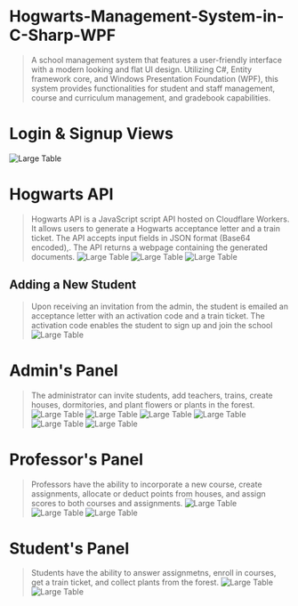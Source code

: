 # Hogwarts-Management-System-in-C-Sharp-WPF
> A school management system that features a user-friendly interface with a modern looking and flat UI design. Utilizing C#, Entity framework core, and Windows Presentation Foundation (WPF), this system provides functionalities for student and staff management, course and curriculum management, and gradebook capabilities.

# Login & Signup Views
![Large Table](https://github.com/Miaad2004/Hogwarts-Management-System-in-C-Sharp-WPF/blob/main/ScreenRecoards/1.png)

# Hogwarts API
> Hogwarts API is a JavaScript script API hosted on Cloudflare Workers. It allows users to generate a Hogwarts acceptance letter and a train ticket. The API accepts input fields in JSON format (Base64 encoded),. The API returns a webpage containing the generated documents.
![Large Table](https://github.com/Miaad2004/Hogwarts-Management-System-in-C-Sharp-WPF/blob/main/ScreenRecoards/9.png)
![Large Table](https://github.com/Miaad2004/Hogwarts-Management-System-in-C-Sharp-WPF/blob/main/ScreenRecoards/10.png)
![Large Table](https://github.com/Miaad2004/Hogwarts-Management-System-in-C-Sharp-WPF/blob/main/ScreenRecoards/8.png)

## Adding a New Student
> Upon receiving an invitation from the admin, the student is emailed an acceptance letter with an activation code and a train ticket. The activation code enables the student to sign up and join the school
![Large Table](https://github.com/Miaad2004/Hogwarts-Management-System-in-C-Sharp-WPF/blob/main/ScreenRecoards/3.png)

# Admin's Panel
> The administrator can invite students, add teachers, trains, create houses, dormitories, and plant flowers or plants in the forest.
![Large Table](https://github.com/Miaad2004/Hogwarts-Management-System-in-C-Sharp-WPF/blob/main/ScreenRecoards/2.png)
![Large Table](https://github.com/Miaad2004/Hogwarts-Management-System-in-C-Sharp-WPF/blob/main/ScreenRecoards/4.png)
![Large Table](https://github.com/Miaad2004/Hogwarts-Management-System-in-C-Sharp-WPF/blob/main/ScreenRecoards/5.png)
![Large Table](https://github.com/Miaad2004/Hogwarts-Management-System-in-C-Sharp-WPF/blob/main/ScreenRecoards/6.png)
![Large Table](https://github.com/Miaad2004/Hogwarts-Management-System-in-C-Sharp-WPF/blob/main/ScreenRecoards/7.png)
![Large Table](https://github.com/Miaad2004/Hogwarts-Management-System-in-C-Sharp-WPF/blob/main/ScreenRecoards/16.png)


# Professor's Panel
> Professors have the ability to incorporate a new course, create assignments, allocate or deduct points from houses, and assign scores to both courses and assignments. 
![Large Table](https://github.com/Miaad2004/Hogwarts-Management-System-in-C-Sharp-WPF/blob/main/ScreenRecoards/17.png)
![Large Table](https://github.com/Miaad2004/Hogwarts-Management-System-in-C-Sharp-WPF/blob/main/ScreenRecoards/14.png)
![Large Table](https://github.com/Miaad2004/Hogwarts-Management-System-in-C-Sharp-WPF/blob/main/ScreenRecoards/13.png)

# Student's Panel
> Students have the ability to answer assignmetns, enroll in courses, get a train ticket, and collect plants from the forest.
![Large Table](https://github.com/Miaad2004/Hogwarts-Management-System-in-C-Sharp-WPF/blob/main/ScreenRecoards/12.png)
![Large Table](https://github.com/Miaad2004/Hogwarts-Management-System-in-C-Sharp-WPF/blob/main/ScreenRecoards/15.png)
